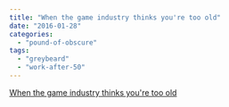 ```yaml
---
title: "When the game industry thinks you're too old"
date: "2016-01-28"
categories: 
  - "pound-of-obscure"
tags: 
  - "greybeard"
  - "work-after-50"
---
```


[When the game industry thinks you're too old](http://kotaku.com/when-the-game-industry-thinks-youre-too-old-1705240167)
